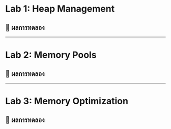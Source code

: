 # Lab 1: Heap Management
## 🧪 ผลการทดลอง
------------------------------------------------------------------------------------------------------------------------------------------------------------------------------
# Lab 2: Memory Pools
## 🧪 ผลการทดลอง
------------------------------------------------------------------------------------------------------------------------------------------------------------------------------
# Lab 3: Memory Optimization
## 🧪 ผลการทดลอง
